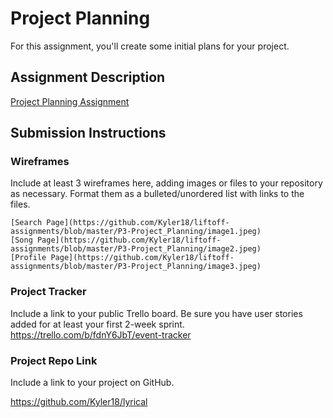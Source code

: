 # Project Planning
For this assignment, you'll create some initial plans for your project.

## Assignment Description
[Project Planning Assignment](https://education.launchcode.org/liftoff/modules/assignments/project-planning)

## Submission Instructions

### Wireframes

Include at least 3 wireframes here, adding images or files to your repository as necessary. Format them as a bulleted/unordered list with links to the files.

	[Search Page](https://github.com/Kyler18/liftoff-assignments/blob/master/P3-Project_Planning/image1.jpeg)
	[Song Page](https://github.com/Kyler18/liftoff-assignments/blob/master/P3-Project_Planning/image2.jpeg)
	[Profile Page](https://github.com/Kyler18/liftoff-assignments/blob/master/P3-Project_Planning/image3.jpeg)

### Project Tracker

Include a link to your public Trello board. Be sure you have user stories added for at least your first 2-week sprint.
https://trello.com/b/fdnY6JbT/event-tracker

### Project Repo Link

Include a link to your project on GitHub.

https://github.com/Kyler18/lyrical